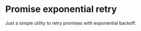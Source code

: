 Promise exponential retry
=========================

Just a simple utility to retry promises with exponential backoff.